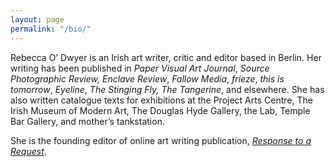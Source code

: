 ```yaml
---
layout: page
permalink: "/bio/"
---
```

Rebecca O’ Dwyer is an Irish art writer, critic and editor based in Berlin. Her writing has been published in _Paper Visual Art Journal_, _Source Photographic Review,_ _Enclave Review_, _Fallow Media_, _frieze_, _this is tomorrow_, _Eyeline_, _The Stinging Fly,_ _The Tangerine_, and elsewhere. She has also written catalogue texts for exhibitions at the Project Arts Centre, The Irish Museum of Modern Art, The Douglas Hyde Gallery, the Lab, Temple Bar Gallery, and mother’s tankstation.

She is the founding editor of online art writing publication, [_Response to a Request_](https://drive.google.com/file/d/1gah1wkntkGj9gaI_KwUoic1GXuvtM4BZ/view?usp=sharing).